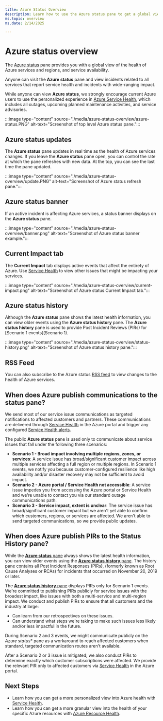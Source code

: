 ```yaml
---
title: Azure Status Overview
description: Learn how to use the Azure status pane to get a global view into the health of Azure services.
ms.topic: overview
ms.date: 2/14/2025

---
```

# Azure status overview

The [Azure status](https://azure.status.microsoft/) pane provides you with a global view of the health of Azure services and regions, and service availability.

Anyone can visit the **Azure status** pane and view incidents related to all services that report service health and incidents with wide-ranging impact.

While anyone can view **Azure status**, we strongly encourage current Azure users to use the personalized experience in [Azure Service Health](https://aka.ms/azureservicehealth), which includes all outages, upcoming planned maintenance activities, and service advisories.

:::image type="content" source="./media/azure-status-overview/azure-status.PNG" alt-text="Screenshot of top level Azure status pane.":::

## Azure status updates

The **Azure status** pane updates in real time as the health of Azure services changes. If you leave the **Azure status** pane open, you can control the rate at which the pane refreshes with new data. At the top, you can see the last time the pane updated.

:::image type="content" source="./media/azure-status-overview/update.PNG" alt-text="Screenshot of Azure status refresh pane.":::

## Azure status banner

If an active incident is affecting Azure services, a status banner displays on the **Azure status** pane.

:::image type="content" source="./media/azure-status-overview/banner.png" alt-text="Screenshot of Azure status banner example.":::

## Current Impact tab

The **Current Impact** tab displays active events that affect the entirety of Azure. Use [Service Health](service-health-overview.md) to view other issues that might be impacting your services.  

:::image type="content" source="./media/azure-status-overview/current-impact.png" alt-text="Screenshot of Azure status Current Impact tab.":::

## Azure status history

Although the **Azure status** pane shows the latest health information, you can view older events using the **Azure status history** pane. The **Azure status history** pane is used to provide Post Incident Reviews (PIRs) for [Scenario 1 events](Scenario 1).

:::image type="content" source="./media/azure-status-overview/status-history.png" alt-text="Screenshot of Azure status history pane.":::

## RSS Feed

You can also subscribe to the Azure status [RSS feed](https://azure.status.microsoft/status/feed/) to view changes to the health of Azure services.

## When does Azure publish communications to the status pane?

We send most of our service issue communications as targeted notifications to affected customers and partners. These communications are delivered through [Service Health](https://azure.microsoft.com/features/service-health/) in the Azure portal and trigger any configured [Service Health alerts](./alerts-activity-log-service-notifications-portal.md?toc=%2fazure%2fservice-health%2ftoc.json).

The public **Azure status** pane is used only to communicate about service issues that fall under the following three scenarios:

* **Scenario 1 - Broad impact involving multiple regions, zones, or services**: A service issue has broad/significant customer impact across multiple services affecting a full region or multiple regions. In Scenario 1 events, we notify you because customer-configured resilience like high availability and/or disaster recovery may not be sufficient to avoid impact.
* **Scenario 2 - Azure portal / Service Health not accessible**: A service issue impedes you from accessing the Azure portal or Service Health and we're unable to contact you via our standard outage communications path.
* **Scenario 3 - Service impact, extent is unclear**: The service issue has broad/significant customer impact but we aren't yet able to confirm which customers, regions, or services are affected. We aren't able to send targeted communications, so we provide public updates.

## When does Azure publish PIRs to the Status History pane?

While the [**Azure status** pane](https://azure.status.microsoft/status) always shows the latest health information, you can view older events using the [**Azure status history** pane](https://azure.status.microsoft/status/history/). The history pane contains all Post Incident Responses (PIRs), (formerly known as Root Cause Analyses or RCAs) for incidents that occurred on November 20, 2019 or later.

The [**Azure status history** pane](https://azure.status.microsoft/status/history/) displays PIRs only for Scenario 1 events. We're committed to publishing PIRs publicly for service issues with the broadest impact, like issues with both a multi-service and multi-region impact. We conduct and publish PIRs to ensure that all customers and the industry at large:

* Can learn from our retrospectives on these issues.  
* Can understand what steps we're taking to make such issues less likely and/or less impactful in the future.

During Scenario 2 and 3 events, we might communicate publicly on the *Azure status** pane as a workaround to reach affected customers when standard, targeted communication routes aren't available.

After a Scenario 2 or 3 issue is mitigated, we also conduct PIRs to determine exactly which customer subscriptions were affected. We provide the relevant PIR only to affected customers via [Service Health](https://azure.microsoft.com/features/service-health/) in the Azure portal.

## Next Steps

* Learn how you can get a more personalized view into Azure health with [Service Health](./service-health-portal-update.md).
* Learn how you can get a more granular view into the health of your specific Azure resources with [Azure Resource Health](./resource-health-overview.md).
